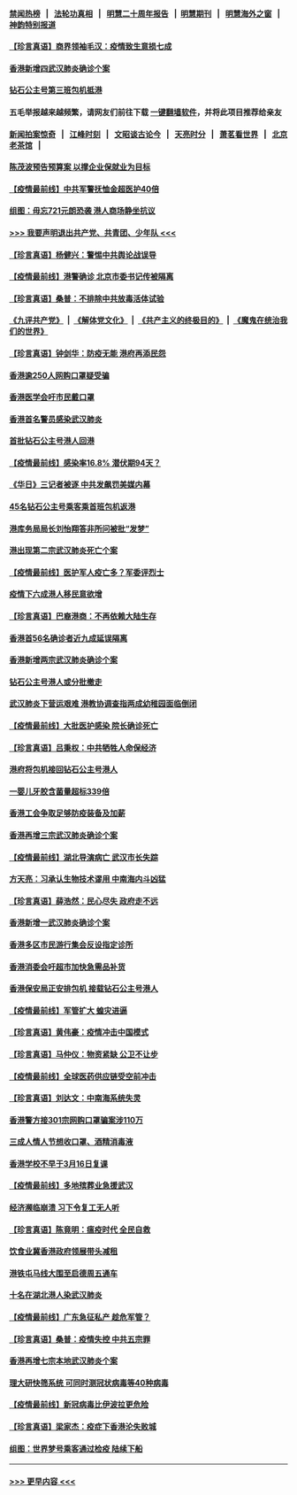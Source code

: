#### [禁闻热榜](热点新闻.md?=0)  &nbsp;&nbsp;|&nbsp;&nbsp; [法轮功真相](https://github.com/gfw-breaker/truth/blob/master/README.md?=0) &nbsp;&nbsp;|&nbsp;&nbsp; [明慧二十周年报告](https://github.com/gfw-breaker/mh-reports/blob/master/README.md?=0) &nbsp;&nbsp;|&nbsp;&nbsp;[明慧期刊](https://github.com/gfw-breaker/mh-qikan) &nbsp;&nbsp;|&nbsp;&nbsp; [明慧海外之窗](https://github.com/gfw-breaker/mh-news/blob/master/README.md?=0) &nbsp;&nbsp;|&nbsp;&nbsp; [神韵特别报道](https://github.com/gfw-breaker/mh-news/blob/master/shenyun.md?=0)
#### [【珍言真语】商界领袖毛汉：疫情致生意损七成](../pages/nsc415/n11890348.md?t=02242031) 
#### [香港新增四武汉肺炎确诊个案](../pages/nsc415/n11890610.md?t=02242031) 
#### [钻石公主号第三班包机抵港](../pages/nsc415/n11890645.md?t=02242031) 
#### 五毛举报越来越频繁，请网友们前往下载 [一键翻墙软件](https://github.com/gfw-breaker/ssr-accounts)，并将此项目推荐给亲友
#### [新闻拍案惊奇](https://github.com/gfw-breaker/banned-news/blob/master/pages/link4.md) &nbsp;&nbsp;|&nbsp;&nbsp; [江峰时刻](https://github.com/gfw-breaker/banned-news/blob/master/pages/link4.md) &nbsp;&nbsp;|&nbsp;&nbsp; [文昭谈古论今](https://github.com/gfw-breaker/banned-news/blob/master/pages/link4.md) &nbsp;&nbsp;|&nbsp;&nbsp; [天亮时分](https://github.com/gfw-breaker/banned-news/blob/master/pages/link4.md) &nbsp;&nbsp;|&nbsp;&nbsp; [萧茗看世界](https://github.com/gfw-breaker/banned-news/blob/master/pages/link4.md) &nbsp;&nbsp;|&nbsp;&nbsp; [北京老茶馆](https://github.com/gfw-breaker/banned-news/blob/master/pages/link4.md) &nbsp;&nbsp;|&nbsp;&nbsp; 
#### [陈茂波预告预算案 以撑企业保就业为目标](../pages/nsc415/n11890574.md?t=02242031) 
#### [【疫情最前线】中共军警抚恤金超医护40倍](../pages/nsc415/n11890458.md?t=02242031) 
#### [组图：毋忘721元朗恐袭 港人商场静坐抗议](../pages/nsc415/n11876882.md?t=02242031) 
#### [>>> 我要声明退出共产党、共青团、少年队 <<<](https://github.com/begood0513/goodnews/blob/master/quit/letter.md) 
#### [【珍言真语】杨健兴：警惕中共舆论战误导](../pages/nsc415/n11888131.md?t=02242031) 
#### [【疫情最前线】港警确诊 北京市委书记传被隔离](../pages/nsc415/n11886872.md?t=02242031) 
#### [【珍言真语】桑普：不排除中共放毒活体试验](../pages/nsc415/n11886832.md?t=02242031) 
#### [《九评共产党》](https://github.com/begood0513/9ping.md/blob/master/README.md) &nbsp;|&nbsp; [《解体党文化》](../../../../jtdwh.md/blob/master/README.md)  &nbsp;|&nbsp; [《共产主义的终极目的》](../../../../gczydzjmd.md/blob/master/README.md) &nbsp;|&nbsp; [《魔鬼在统治我们的世界》](../../../../mgztzwmdsj.md/blob/master/README.md) 
#### [【珍言真语】钟剑华：防疫无能 港府再添民怨](../pages/nsc415/n11884504.md?t=02242031) 
#### [香港逾250人网购口罩疑受骗](../pages/nsc415/n11884388.md?t=02242031) 
#### [香港医学会吁市民戴口罩](../pages/nsc415/n11884367.md?t=02242031) 
#### [香港首名警员感染武汉肺炎](../pages/nsc415/n11884357.md?t=02242031) 
#### [首批钻石公主号港人回港](../pages/nsc415/n11884333.md?t=02242031) 
#### [【疫情最前线】感染率16.8% 潜伏期94天？](../pages/nsc415/n11884256.md?t=02242031) 
#### [《华日》三记者被逐 中共发飙罚美媒内幕](../pages/nsc415/n11884184.md?t=02242031) 
#### [45名钻石公主号乘客乘首班包机返港](../pages/nsc415/n11881770.md?t=02242031) 
#### [港库务局局长刘怡翔答非所问被批“发梦”](../pages/nsc415/n11881752.md?t=02242031) 
#### [港出现第二宗武汉肺炎死亡个案](../pages/nsc415/n11881736.md?t=02242031) 
#### [【疫情最前线】医护军人疫亡多？军委评烈士](../pages/nsc415/n11881655.md?t=02242031) 
#### [疫情下六成港人移民意欲增](../pages/nsc415/n11881699.md?t=02242031) 
#### [【珍言真语】巴裔港商：不再依赖大陆生存](../pages/nsc415/n11881126.md?t=02242031) 
#### [香港首56名确诊者近九成延误隔离](../pages/nsc415/n11879079.md?t=02242031) 
#### [香港新增两宗武汉肺炎确诊个案](../pages/nsc415/n11879064.md?t=02242031) 
#### [钻石公主号港人或分批撤走](../pages/nsc415/n11879029.md?t=02242031) 
#### [武汉肺炎下营运艰难 港教协调查指两成幼稚园面临倒闭](../pages/nsc415/n11878989.md?t=02242031) 
#### [【疫情最前线】大批医护感染 院长确诊死亡](../pages/nsc415/n11878595.md?t=02242031) 
#### [【珍言真语】吕秉权：中共牺牲人命保经济](../pages/nsc415/n11878390.md?t=02242031) 
#### [港府将包机接回钻石公主号港人](../pages/nsc415/n11876352.md?t=02242031) 
#### [一婴儿牙胶含菌量超标339倍](../pages/nsc415/n11876336.md?t=02242031) 
#### [香港工会争取足够防疫装备及加薪](../pages/nsc415/n11876313.md?t=02242031) 
#### [香港再增三宗武汉肺炎确诊个案](../pages/nsc415/n11876297.md?t=02242031) 
#### [【疫情最前线】湖北导演病亡 武汉市长失踪](../pages/nsc415/n11876272.md?t=02242031) 
#### [方天亮：习承认生物技术谬用 中南海内斗凶猛](../pages/nsc415/n11873679.md?t=02242031) 
#### [【珍言真语】薛浩然：民心尽失 政府走不远](../pages/nsc415/n11875838.md?t=02242031) 
#### [香港新增一武汉肺炎确诊个案](../pages/nsc415/n11874044.md?t=02242031) 
#### [香港多区市民游行集会反设指定诊所](../pages/nsc415/n11874017.md?t=02242031) 
#### [香港消委会吁超市加快急需品补货](../pages/nsc415/n11874003.md?t=02242031) 
#### [香港保安局正安排包机 接载钻石公主号港人](../pages/nsc415/n11873932.md?t=02242031) 
#### [【疫情最前线】军管扩大 蝗灾进逼](../pages/nsc415/n11873780.md?t=02242031) 
#### [【珍言真语】黄伟豪：疫情冲击中国模式](../pages/nsc415/n11873482.md?t=02242031) 
#### [【珍言真语】马仲仪：物资紧缺 公卫不让步](../pages/nsc415/n11872315.md?t=02242031) 
#### [【疫情最前线】全球医药供应链受空前冲击](../pages/nsc415/n11869614.md?t=02242031) 
#### [【珍言真语】刘达文：中南海系统失灵](../pages/nsc415/n11869465.md?t=02242031) 
#### [香港警方接301宗网购口罩骗案涉110万](../pages/nsc415/n11867572.md?t=02242031) 
#### [三成人情人节想收口罩、酒精消毒液](../pages/nsc415/n11867523.md?t=02242031) 
#### [香港学校不早于3月16日复课](../pages/nsc415/n11867498.md?t=02242031) 
#### [【疫情最前线】多地殡葬业急援武汉](../pages/nsc415/n11866914.md?t=02242031) 
#### [经济濒临崩溃 习下令复工无人听](../pages/nsc415/n11867269.md?t=02242031) 
#### [【珍言真语】陈竟明：瘟疫时代 全民自救](../pages/nsc415/n11866765.md?t=02242031) 
#### [饮食业冀香港政府领展带头减租](../pages/nsc415/n11864876.md?t=02242031) 
#### [港铁屯马线大围至启德周五通车](../pages/nsc415/n11864842.md?t=02242031) 
#### [十名在湖北港人染武汉肺炎](../pages/nsc415/n11864807.md?t=02242031) 
#### [【疫情最前线】广东急征私产 趁危军管？](../pages/nsc415/n11864205.md?t=02242031) 
#### [【珍言真语】桑普：疫情失控 中共五宗罪](../pages/nsc415/n11864157.md?t=02242031) 
#### [香港再增七宗本地武汉肺炎个案](../pages/nsc415/n11862405.md?t=02242031) 
#### [理大研快筛系统 可同时测冠状病毒等40种病毒](../pages/nsc415/n11862376.md?t=02242031) 
#### [【疫情最前线】新冠病毒比伊波拉更危险](../pages/nsc415/n11862199.md?t=02242031) 
#### [【珍言真语】梁家杰：疫症下香港沦失败城](../pages/nsc415/n11861588.md?t=02242031) 
#### [组图：世界梦号乘客通过检疫 陆续下船](../pages/nsc415/n11858302.md?t=02242031) 

----
#### [ >>> 更早内容 <<< ](../indexes/nsc415-earlier.md)
